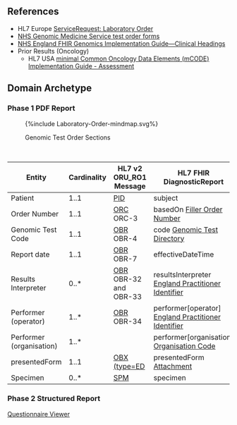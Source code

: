 ## References

- HL7 Europe [ServiceRequest: Laboratory Order](https://build.fhir.org/ig/hl7-eu/laboratory/StructureDefinition-ServiceRequest-eu-lab.html)
- [NHS Genomic Medicine Service test order forms](https://www.england.nhs.uk/publication/nhs-genomic-medicine-service-test-order-forms/)
- [NHS England FHIR Genomics Implementation Guide—Clinical Headings](https://simplifier.net/guide/fhir-genomics-implementation-guide/home/design/clinicalheadings)
- Prior Results (Oncology)
    - HL7 USA [minimal Common Oncology Data Elements (mCODE) Implementation Guide - Assessment](https://build.fhir.org/ig/HL7/fhir-mCODE-ig/group-assessment.html)

## Domain Archetype

### Phase 1 PDF Report

<figure>
{%include Laboratory-Order-mindmap.svg%}
<p id="fX.X.X.X-X" class="figureTitle">Genomic Test Order Sections</p>
</figure>
<br clear="all"> 

| Entity                   | Cardinality | HL7 v2 ORU_RO1 Message                  | HL7 FHIR DiagnosticReport                                                                                     | HL7 FHIR Resource (RESTful)                                                |
|--------------------------|-------------|-----------------------------------------|---------------------------------------------------------------------------------------------------------------|----------------------------------------------------------------------------|
| Patient                  | 1..1        | [PID](hl7v2.html#pid)                   | subject                                                                                   | [Patient](https://nw-gmsa.github.io/R4/StructureDefinition-Patient.html)   |
| Order Number             | 1..1        | [ORC](hl7v2.html#orc) ORC-3             | basedOn [Filler Order Number](https://nw-gmsa.github.io/R4/StructureDefinition-FillerOrderNumber.html)        | [ServiceRequest](StructureDefinition-ServiceRequest.html)                  |
| Genomic Test Code        | 1..1        | [OBR](hl7v2.html#obr) OBR-4             | code [Genomic Test Directory](https://nw-gmsa.github.io/R4/ValueSet-genomic-test-directory.html)              |                                                                            |
| Report date              | 1..1        | [OBR](hl7v2.html#obr) OBR-7             | effectiveDateTime                                                                                             |                                                                            |
| Results Interpreter      | 0..*        | [OBR](hl7v2.html#obr) OBR-32 and OBR-33 | resultsInterpreter [England Practitioner Identifier](StructureDefinition-EnglandPractitionerIdentifier.html)  | [Practitioner](StructureDefinition-Practitioner.html)                      |                                                                                            
| Performer (operator)     | 1..*        | [OBR](hl7v2.html#obr) OBR-34            | performer[operator] [England Practitioner Identifier](StructureDefinition-EnglandPractitionerIdentifier.html) | [Practitioner](StructureDefinition-Practitioner.html)                      |
| Performer (organisation) | 1..*        |                                         | performer[organisation] [Organisation Code](StructureDefinition-OrganisationCode.html)                        | [Organizaton](StructureDefinition-Organizaton.html)                        |
| presentedForm            | 1..1        | [OBX (type=ED](hl7v2.html#obx-type--ed) | presentedForm [Attachment](StructureDefinition-NWAttachment.html)                                             | [DocumentReference](StructureDefinition-DocumentReference.html) and Binary |
| Specimen                 | 0..*        | [SPM](hl7v2.html#spm)                   | specimen                                                                                  | [Specimen](StructureDefinition-Specimen.html)                              |

### Phase 2 Structured Report



[Questionnaire Viewer](https://project-wildfyre.github.io/domain-archetype/?q=https://nw-gmsa.github.io/R4/Questionnaire-GenomicTestOrder.json)

